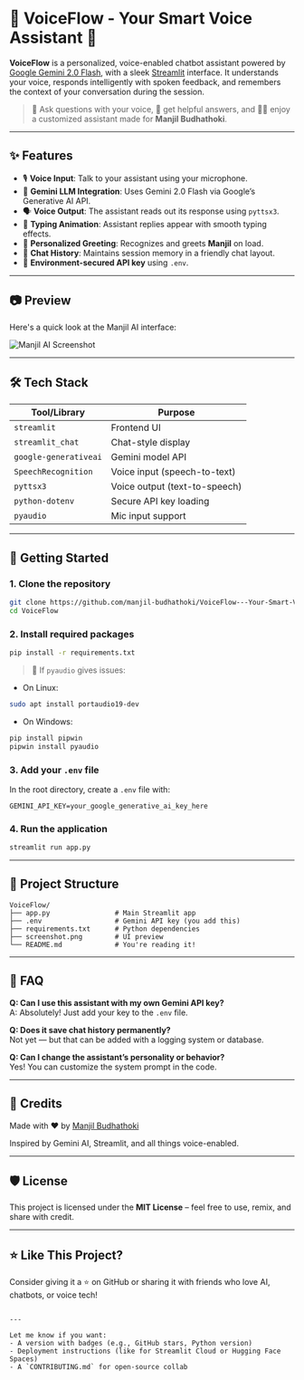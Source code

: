 # 🧠 VoiceFlow - Your Smart Voice Assistant 🤖

**VoiceFlow** is a personalized, voice-enabled chatbot assistant powered by [Google Gemini 2.0 Flash](https://ai.google.dev/), with a sleek [Streamlit](https://streamlit.io/) interface. It understands your voice, responds intelligently with spoken feedback, and remembers the context of your conversation during the session.

> 🎤 Ask questions with your voice, 💬 get helpful answers, and 👨‍💻 enjoy a customized assistant made for **Manjil Budhathoki**.

---

## ✨ Features

- 🎙️ **Voice Input**: Talk to your assistant using your microphone.
- 🧠 **Gemini LLM Integration**: Uses Gemini 2.0 Flash via Google’s Generative AI API.
- 🗣️ **Voice Output**: The assistant reads out its response using `pyttsx3`.
- 💬 **Typing Animation**: Assistant replies appear with smooth typing effects.
- 🧍 **Personalized Greeting**: Recognizes and greets **Manjil** on load.
- 📜 **Chat History**: Maintains session memory in a friendly chat layout.
- 🔐 **Environment-secured API key** using `.env`.

---

## 📷 Preview

Here's a quick look at the Manjil AI interface:

![Manjil AI Screenshot](screenshot.png)

---

## 🛠️ Tech Stack

| Tool/Library          | Purpose                       |
| --------------------- | ----------------------------- |
| `streamlit`           | Frontend UI                   |
| `streamlit_chat`      | Chat-style display            |
| `google-generativeai` | Gemini model API              |
| `SpeechRecognition`   | Voice input (speech-to-text)  |
| `pyttsx3`             | Voice output (text-to-speech) |
| `python-dotenv`       | Secure API key loading        |
| `pyaudio`             | Mic input support             |

---

## 🚀 Getting Started

### 1. Clone the repository

```bash
git clone https://github.com/manjil-budhathoki/VoiceFlow---Your-Smart-Voice-Assistant.git
cd VoiceFlow
```


### 2. Install required packages

```bash
pip install -r requirements.txt
```

> 🧪 If `pyaudio` gives issues:

- On Linux:

```bash
sudo apt install portaudio19-dev
```

- On Windows:

```bash
pip install pipwin
pipwin install pyaudio
```

### 3. Add your `.env` file

In the root directory, create a `.env` file with:

```
GEMINI_API_KEY=your_google_generative_ai_key_here
```

### 4. Run the application

```bash
streamlit run app.py
```

---

## 🧠 Project Structure

```
VoiceFlow/
├── app.py                # Main Streamlit app
├── .env                  # Gemini API key (you add this)
├── requirements.txt      # Python dependencies
├── screenshot.png        # UI preview
└── README.md             # You're reading it!
```

---

## 🙋 FAQ

**Q: Can I use this assistant with my own Gemini API key?**  
A: Absolutely! Just add your key to the `.env` file.

**Q: Does it save chat history permanently?**  
Not yet — but that can be added with a logging system or database.

**Q: Can I change the assistant’s personality or behavior?**  
Yes! You can customize the system prompt in the code.

---

## 🙌 Credits

Made with ❤️ by [Manjil Budhathoki](https://github.com/manjil-budhathoki)

Inspired by Gemini AI, Streamlit, and all things voice-enabled.

---

## 🛡 License

This project is licensed under the **MIT License** – feel free to use, remix, and share with credit.

---

## ⭐ Like This Project?

Consider giving it a ⭐ on GitHub or sharing it with friends who love AI, chatbots, or voice tech!

```

---

Let me know if you want:
- A version with badges (e.g., GitHub stars, Python version)
- Deployment instructions (like for Streamlit Cloud or Hugging Face Spaces)
- A `CONTRIBUTING.md` for open-source collab
```
